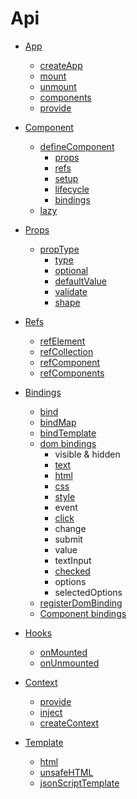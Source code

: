 # Api

* [App](app.html)
    * [createApp](app.html#createapp)
    * [mount](app.html#mount)
    * [unmount](app.html#unmount)
    * [components](app.html#components)
    * [provide](app.html#provide)
  
* [Component](component.html)
    * [defineComponent](component.html#definecomponent)
        * [props](component.html#props)
        * [refs](component.html#refs)
        * [setup](component.html#setup)
        * [lifecycle](component.html#lifecycle)
        * [bindings](component.html#bindings)
    * [lazy](component.html#lazy)
    
* [Props](props.html)
    * [propType](props.html#proptype)
        * [type](props.html#type)
        * [optional](props.html#optional)
        * [defaultValue](props.html#defaultvalue)
        * [validate](props.html#validate)
        * [shape](props.html#shape)
        
* [Refs](refs.html)
    * [refElement](refs.html#refelement)
    * [refCollection](refs.html#refcollection)
    * [refComponent](refs.html#refcomponent)
    * [refComponents](refs.html#refcomponents)

* [Bindings](bindings.html)
    * [bind](bindings.html#bind)
    * [bindMap](bindings.html#bindmap)
    * [bindTemplate](bindings.html#bindtemplate)
    * [dom bindings](bindings.html#dom-bindings)
        * visible & hidden
        * [text](bindings.html#text)
        * [html](bindings.html#html)
        * [css](bindings.html#css)
        * [style](bindings.html#style)
        * event
        * [click](bindings.html#click)
        * change
        * submit
        * value
        * textInput
        * [checked](bindings.html#checked)
        * options
        * selectedOptions
    * [registerDomBinding](bindings.html#registerdombinding)
    * [Component bindings](bindings.html#component-bindings)

* [Hooks](hooks.html)
    * [onMounted](hooks.html#onmounted)
    * [onUnmounted](hooks.html#onunmounted)
    
* [Context](provide-inject.html)
    * [provide](provide-inject.html#provide)
    * [inject](provide-inject.html#inject)
    * [createContext](provide-inject.html#createcontext)
    
* [Template](mhtml.html)
    * [html](mhtml.html#html)
    * [unsafeHTML](mhtml.html#unsafehtml)
    * [jsonScriptTemplate](mhtml.html#jsonScripttemplate)
